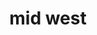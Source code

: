 ---
layout: default
title: mid west
section_id: family
resions: mid-west
permalink: "/winners/midwest/family/"
---